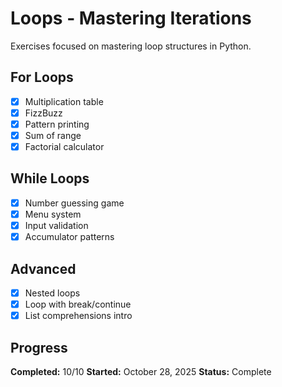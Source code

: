 # Loops - Mastering Iterations

Exercises focused on mastering loop structures in Python.

## For Loops
- [X] Multiplication table
- [X] FizzBuzz
- [X] Pattern printing
- [X] Sum of range
- [X] Factorial calculator

## While Loops
- [X] Number guessing game
- [X] Menu system
- [X] Input validation
- [X] Accumulator patterns

## Advanced
- [X] Nested loops
- [X] Loop with break/continue
- [X] List comprehensions intro

## Progress

**Completed:** 10/10
**Started:** October 28, 2025
**Status:** Complete   



